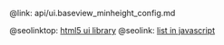 @link: api/ui.baseview_minheight_config.md

@seolinktop: [html5 ui library](https://webix.com)
@seolink: [list in javascript](https://webix.com/widget/list/)